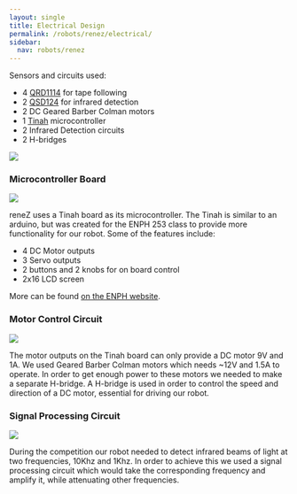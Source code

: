 ```yaml
---
layout: single
title: Electrical Design
permalink: /robots/renez/electrical/
sidebar:
  nav: robots/renez
---
```


Sensors and circuits used:
- 4 [QRD1114][] for tape following
- 2 [QSD124][]  for infrared detection
- 2 DC Geared Barber Colman motors
- 1 [Tinah][] microcontroller
- 2 Infrared Detection circuits
- 2 H-bridges

![][circuits]

### Microcontroller Board

![][Tinah pic]

reneZ uses a Tinah board as its microcontroller. The Tinah is similar to an arduino, but was created for the ENPH 253 class to provide more functionality for our robot. Some of the features include:

- 4 DC Motor outputs
- 3 Servo outputs
- 2 buttons and 2 knobs for on board control
- 2x16 LCD screen

More can be found [on the ENPH website][Tinah].

### Motor Control Circuit

![][H-bridge]

The motor outputs on the Tinah board can only provide a DC motor 9V and 1A. We used Geared Barber Colman motors which needs ~12V and 1.5A to operate. In order to get enough power to these motors we needed to make a separate H-bridge. A H-bridge is used in order to control the speed and direction of a DC motor, essential for driving our robot.

### Signal Processing Circuit

![][IR circuit]

During the competition our robot needed to detect infrared beams of light at two frequencies, 10Khz and 1Khz. In order to achieve this we used a signal processing circuit which would take the corresponding frequency and amplify it, while attenuating other frequencies.

[qrd1114]: https://www.sparkfun.com/datasheets/BOT/QRD1114.pdf
[qsd124]: http://www.mouser.com/ds/2/149/QSD124-890000.pdf
[tinah]: http://projectlab.engphys.ubc.ca/enph253-2017/tinah-2017/
[circuits]: /assets/images/robots/renez/circuits.jpg
[tinah pic]: /assets/images/robots/renez/tinah.jpg
[h-bridge]: /assets/images/robots/renez/H-bridge_schematic.png
[ir circuit]: /assets/images/robots/renez/IR-Detect.jpg
